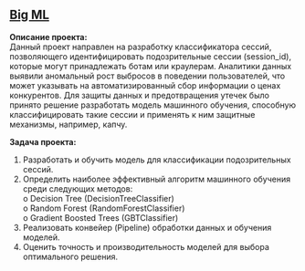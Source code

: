 ## [Big ML](https://github.com/Playmen998/DE-karpov.corses/tree/main/Big%20ML/Bot%20Identification%20Project)
**Описание проекта:**  
Данный проект направлен на разработку классификатора сессий, позволяющего идентифицировать подозрительные сессии (session_id), которые могут принадлежать ботам или краулерам. Аналитики данных выявили аномальный рост выбросов в поведении пользователей, что может указывать на автоматизированный сбор информации о ценах конкурентов. Для защиты данных и предотвращения утечек было принято решение разработать модель машинного обучения, способную классифицировать такие сессии и применять к ним защитные механизмы, например, капчу.

**Задача проекта:**  
1.	Разработать и обучить модель для классификации подозрительных сессий.
2.	Определить наиболее эффективный алгоритм машинного обучения среди следующих методов:  
o	Decision Tree (DecisionTreeClassifier)  
o	Random Forest (RandomForestClassifier)  
o	Gradient Boosted Trees (GBTClassifier)  
3.	Реализовать конвейер (Pipeline) обработки данных и обучения моделей.
4.	Оценить точность и производительность моделей для выбора оптимального решения.
